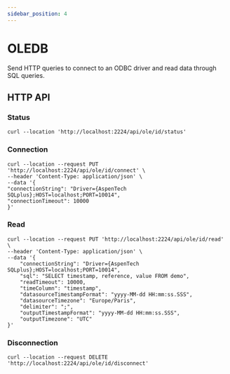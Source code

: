 ```yaml
---
sidebar_position: 4
---
```


# OLEDB

Send HTTP queries to connect to an ODBC driver and read data through SQL queries.

## HTTP API

### Status

```
curl --location 'http://localhost:2224/api/ole/id/status'
```

### Connection

```
curl --location --request PUT 'http://localhost:2224/api/ole/id/connect' \
--header 'Content-Type: application/json' \
--data '{
"connectionString": "Driver={AspenTech SQLplus};HOST=localhost;PORT=10014",
"connectionTimeout": 10000
}'
```

### Read

```
curl --location --request PUT 'http://localhost:2224/api/ole/id/read' \
--header 'Content-Type: application/json' \
--data '{
    "connectionString": "Driver={AspenTech SQLplus};HOST=localhost;PORT=10014",
    "sql": "SELECT timestamp, reference, value FROM demo",
    "readTimeout": 10000,
    "timeColumn": "timestamp",
    "datasourceTimestampFormat": "yyyy-MM-dd HH:mm:ss.SSS",
    "datasourceTimezone": "Europe/Paris",
    "delimiter": ";",
    "outputTimestampFormat": "yyyy-MM-dd HH:mm:ss.SSS",
    "outputTimezone": "UTC"
}'
```

### Disconnection

```
curl --location --request DELETE 'http://localhost:2224/api/ole/id/disconnect'
```
